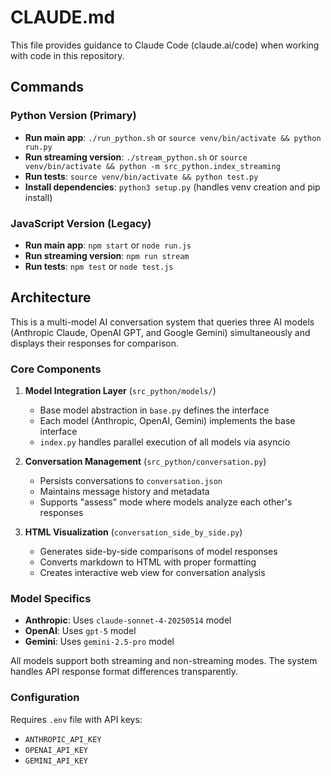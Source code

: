 # CLAUDE.md

This file provides guidance to Claude Code (claude.ai/code) when working with code in this repository.

## Commands

### Python Version (Primary)
- **Run main app**: `./run_python.sh` or `source venv/bin/activate && python run.py`
- **Run streaming version**: `./stream_python.sh` or `source venv/bin/activate && python -m src_python.index_streaming`
- **Run tests**: `source venv/bin/activate && python test.py`
- **Install dependencies**: `python3 setup.py` (handles venv creation and pip install)

### JavaScript Version (Legacy)
- **Run main app**: `npm start` or `node run.js`
- **Run streaming version**: `npm run stream`
- **Run tests**: `npm test` or `node test.js`

## Architecture

This is a multi-model AI conversation system that queries three AI models (Anthropic Claude, OpenAI GPT, and Google Gemini) simultaneously and displays their responses for comparison.

### Core Components

1. **Model Integration Layer** (`src_python/models/`)
   - Base model abstraction in `base.py` defines the interface
   - Each model (Anthropic, OpenAI, Gemini) implements the base interface
   - `index.py` handles parallel execution of all models via asyncio

2. **Conversation Management** (`src_python/conversation.py`)
   - Persists conversations to `conversation.json`
   - Maintains message history and metadata
   - Supports "assess" mode where models analyze each other's responses

3. **HTML Visualization** (`conversation_side_by_side.py`)
   - Generates side-by-side comparisons of model responses
   - Converts markdown to HTML with proper formatting
   - Creates interactive web view for conversation analysis

### Model Specifics

- **Anthropic**: Uses `claude-sonnet-4-20250514` model
- **OpenAI**: Uses `gpt-5` model
- **Gemini**: Uses `gemini-2.5-pro` model

All models support both streaming and non-streaming modes. The system handles API response format differences transparently.

### Configuration

Requires `.env` file with API keys:
- `ANTHROPIC_API_KEY`
- `OPENAI_API_KEY`
- `GEMINI_API_KEY`